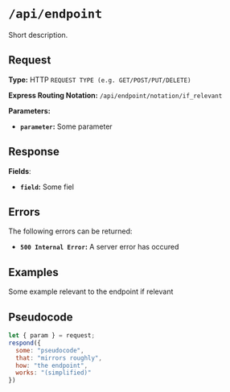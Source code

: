 # `/api/endpoint`

Short description.

## Request

**Type:** HTTP `REQUEST TYPE (e.g. GET/POST/PUT/DELETE)`

**Express Routing Notation:** `/api/endpoint/notation/if_relevant`

**Parameters:**

- **`parameter`:** Some parameter

## Response

**Fields**:

- **`field`:** Some fiel

## Errors

The following errors can be returned:

- **`500 Internal Error`:** A server error has occured

## Examples

Some example relevant to the endpoint if relevant

## Pseudocode

```js
let { param } = request;
respond({
  some: "pseudocode",
  that: "mirrors roughly",
  how: "the endpoint",
  works: "(simplified)"
})
```